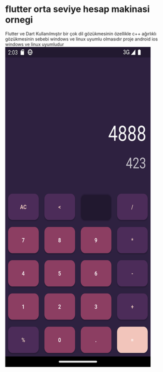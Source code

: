# flutter orta seviye hesap makinasi ornegi
Flutter ve Dart Kullanılmıştır bir çok dil gözükmesinin özellikle c++ ağırlıklı gözükmesinin sebebi windows ve linux uyumlu olmasıdır proje android ios windows ve linux uyumludur
![ornek_resim](https://github.com/mmkocak/flutter-orta-seviye-hesap-makinasi-ornegi/blob/4ecca03b4580ea8c12307773d733f52c09c654c4/ekrangoruntusu/Screenshot_20221129_170341.png)
